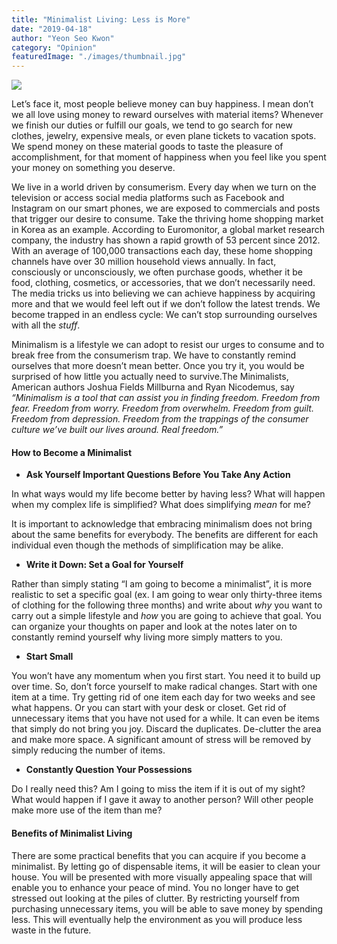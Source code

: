 ```yaml
---
title: "Minimalist Living: Less is More"
date: "2019-04-18"
author: "Yeon Seo Kwon"
category: "Opinion"
featuredImage: "./images/thumbnail.jpg"
---
```


![](/images/thumbnail.jpg)

Let’s face it, most people believe money can buy happiness. I mean don’t we all love using money to reward ourselves with material items? Whenever we finish our duties or fulfill our goals, we tend to go search for new clothes, jewelry, expensive meals, or even plane tickets to vacation spots. We spend money on these material goods to taste the pleasure of accomplishment, for that moment of happiness when you feel like you spent your money on something you deserve.

We live in a world driven by consumerism. Every day when we turn on the television or access social media platforms such as Facebook and Instagram on our smart phones, we are exposed to commercials and posts that trigger our desire to consume. Take the thriving home shopping market in Korea as an example. According to Euromonitor, a global market research company, the industry has shown a rapid growth of 53 percent since 2012. With an average of 100,000 transactions each day, these home shopping channels have over 30 million household views annually. In fact, consciously or unconsciously, we often purchase goods, whether it be food, clothing, cosmetics, or accessories, that we don’t necessarily need. The media tricks us into believing we can achieve happiness by acquiring more and that we would feel left out if we don’t follow the latest trends. We become trapped in an endless cycle: We can’t stop surrounding ourselves with all the _stuff_.  

Minimalism is a lifestyle we can adopt to resist our urges to consume and to break free from the consumerism trap. We have to constantly remind ourselves that more doesn’t mean better. Once you try it, you would be surprised of how little you actually need to survive.The Minimalists, American authors Joshua Fields Millburna and Ryan Nicodemus, say _“Minimalism is a tool that can assist you in finding freedom. Freedom from fear. Freedom from worry. Freedom from overwhelm. Freedom from guilt. Freedom from depression. Freedom from the trappings of the consumer culture we’ve built our lives around. Real freedom.”_

#### **How to Become a Minimalist**

- **Ask Yourself Important Questions Before You Take Any Action**

In what ways would my life become better by having less? What will happen when my complex life is simplified? What does simplifying _mean_ for me?  

It is important to acknowledge that embracing minimalism does not bring about the same benefits for everybody. The benefits are different for each individual even though the methods of simplification may be alike.  

- **Write it Down: Set a Goal for Yourself**

Rather than simply stating “I am going to become a minimalist”, it is more realistic to set a specific goal (ex. I am going to wear only thirty-three items of clothing for the following three months) and write about _why_ you want to carry out a simple lifestyle and _how_ you are going to achieve that goal. You can organize your thoughts on paper and look at the notes later on to constantly remind yourself why living more simply matters to you.

- **Start Small**

You won’t have any momentum when you first start. You need it to build up over time. So, don’t force yourself to make radical changes. Start with one item at a time. Try getting rid of one item each day for two weeks and see what happens. Or you can start with your desk or closet. Get rid of unnecessary items that you have not used for a while. It can even be items that simply do not bring you joy. Discard the duplicates. De-clutter the area and make more space. A significant amount of stress will be removed by simply reducing the number of items.

- **Constantly Question Your Possessions**

Do I really need this? Am I going to miss the item if it is out of my sight? What would happen if I gave it away to another person? Will other people make more use of the item than me?

#### **Benefits of Minimalist Living**

There are some practical benefits that you can acquire if you become a minimalist. By letting go of dispensable items, it will be easier to clean your house. You will be presented with more visually appealing space that will enable you to enhance your peace of mind. You no longer have to get stressed out looking at the piles of clutter. By restricting yourself from purchasing unnecessary items, you will be able to save money by spending less. This will eventually help the environment as you will produce less waste in the future.
